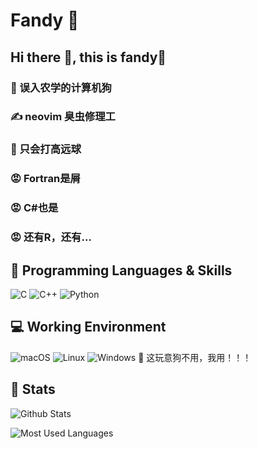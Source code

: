 # Fandy 🏸️
## Hi there 👋, this is fandy🏸️
  ### 🐶 误入农学的计算机狗
  ### ✍️ neovim 臭虫修理工
  ### 🏸️ 只会打高远球
  ### 😡 Fortran是屑
  ### 😡 C#也是
  ### 😡 还有R，还有...
  
## 🧐 Programming Languages & Skills

![C](https://img.shields.io/badge/-C-a8b9cc?style=flat-square&logo=C&logoColor=fff)
![C++](https://img.shields.io/badge/-C%2b%2b-00599c?style=flat-square&logo=C%2b%2b&logoColor=fff)
![Python](https://img.shields.io/badge/-Python-3776ab?style=flat-square&logo=python&logoColor=fff)

## 💻 Working Environment

![macOS](https://img.shields.io/badge/macOS-%23.svg?style=flat-square&logo=apple&color=000000&logoColor=white)
![Linux](https://img.shields.io/badge/Linux-%23.svg?style=flat-square&logo=linux&color=FCC624&logoColor=black)
![Windows](https://img.shields.io/badge/Windows-%23.svg?style=flat-square&logo=windows&color=0078D6&logoColor=white)
🐶 这玩意狗不用，我用！！！

## 🤔️ Stats
![Github Stats](https://github-readme-stats.vercel.app/api?username=d11638104&show_icons=true&theme=dark&count_private=true)


![Most Used Languages](https://github-readme-stats.vercel.app/api/top-langs/?username=d11638104&theme=dark&layout=compact)

<!--
**d11638104/d11638104** is a ✨ _special_ ✨ repository because its `README.md` (this file) appears on your GitHub profile.

Here are some ideas to get you started:

- 🔭 I’m currently working on ...
- 🌱 I’m currently learning ...
- 👯 I’m looking to collaborate on ...
- 🤔 I’m looking for help with ...
- 💬 Ask me about ...
- 📫 How to reach me: ...
- 😄 Pronouns: ...
- ⚡ Fun fact: ...
-->
